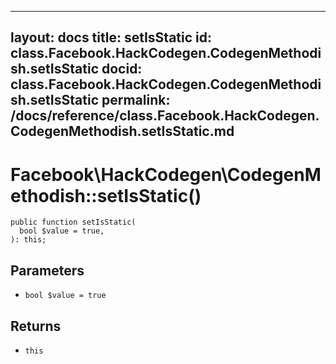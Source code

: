 
***

layout: docs
title: setIsStatic
id: class.Facebook.HackCodegen.CodegenMethodish.setIsStatic
docid: class.Facebook.HackCodegen.CodegenMethodish.setIsStatic
permalink: /docs/reference/class.Facebook.HackCodegen.CodegenMethodish.setIsStatic.md
---







# Facebook\\HackCodegen\\CodegenMethodish::setIsStatic()




``` Hack
public function setIsStatic(
  bool $value = true,
): this;
```




## Parameters




+ ` bool $value = true `




## Returns




* ` this `